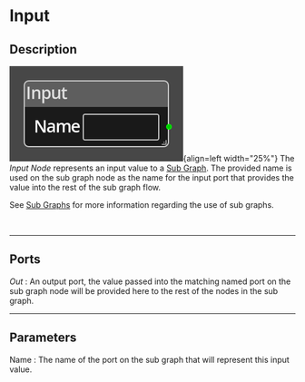 
# Input

## Description

![Input Node](../../assets/nodes/input.png){align=left width="25%"}
The *Input Node* represents an input value to a 
[Sub Graph](../../concepts/logic.md#subgraphs). The provided name is used on the 
sub graph node as the name for the input port that provides the value into the
rest of the sub graph flow.

See [Sub Graphs](../../concepts/logic.md#subgraphs) for more information regarding
the use of sub graphs.

<br style="clear:left"/>
  
-------

## Ports

*Out*
: An output port, the value passed into the matching named port on the sub graph
  node will be provided here to the rest of the nodes in the sub graph.


-------

## Parameters

Name 
: The name of the port on the sub graph that will represent this input value.



